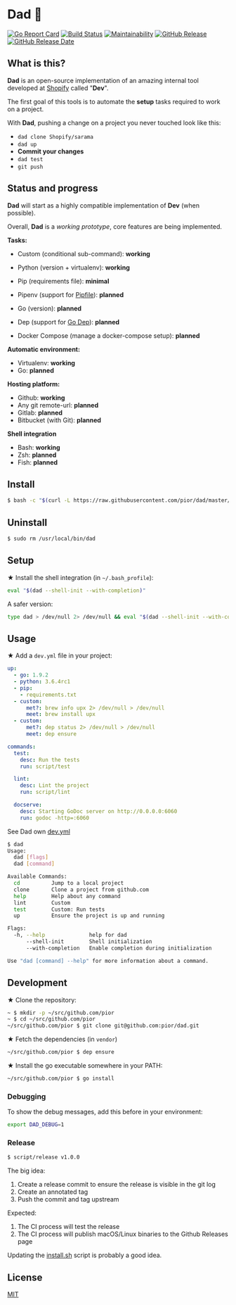 # Dad 👴

[![Go Report Card](https://goreportcard.com/badge/github.com/pior/dad)](https://goreportcard.com/report/github.com/pior/dad)
[![Build Status](https://travis-ci.org/pior/dad.svg?branch=master)](https://travis-ci.org/pior/dad)
[![Maintainability](https://api.codeclimate.com/v1/badges/8c49eed0016c68958606/maintainability)](https://codeclimate.com/github/pior/dad/maintainability)
[![GitHub Release](https://img.shields.io/github/release/pior/dad.svg)](https://github.com/pior/dad/releases/latest)
[![GitHub Release Date](https://img.shields.io/github/release-date/pior/dad.svg)](https://github.com/pior/dad/releases/latest)

## What is this?

**Dad** is an open-source implementation of an amazing internal tool developed at
[Shopify](https://engineering.shopify.com) called "**Dev**".

The first goal of this tools is to automate the **setup** tasks required to work on a project.

With **Dad**, pushing a change on a project you never touched look like this:

- `dad clone Shopify/sarama`
- `dad up`
- **Commit your changes**
- `dad test`
- `git push`

## Status and progress

**Dad** will start as a highly compatible implementation of **Dev** (when possible).

Overall, **Dad** is a _working prototype_, core features are being implemented.

**Tasks:**

- Custom (conditional sub-command): **working**

- Python (version + virtualenv): **working**
- Pip (requirements file): **minimal**
- Pipenv (support for [Pipfile](https://github.com/pypa/pipfile)): **planned**
- Go (version): **planned**
- Dep (support for [Go Dep](https://github.com/golang/dep)): **planned**

- Docker Compose (manage a docker-compose setup): **planned**

**Automatic environment:**

- Virtualenv: **working**
- Go: **planned**

**Hosting platform:**

- Github: **working**
- Any git remote-url: **planned**
- Gitlab: **planned**
- Bitbucket (with Git): **planned**

**Shell integration**

- Bash: **working**
- Zsh: **planned**
- Fish: **planned**

## Install

```bash
$ bash -c "$(curl -L https://raw.githubusercontent.com/pior/dad/master/install.sh)"
```

## Uninstall

```bash
$ sudo rm /usr/local/bin/dad
```

## Setup

★ Install the shell integration (in `~/.bash_profile`):
```bash
eval "$(dad --shell-init --with-completion)"
```

A safer version:
```bash
type dad > /dev/null 2> /dev/null && eval "$(dad --shell-init --with-completion)"
```

## Usage

★ Add a `dev.yml` file in your project:
```yaml
up:
  - go: 1.9.2
  - python: 3.6.4rc1
  - pip:
    - requirements.txt
  - custom:
      met?: brew info upx 2> /dev/null > /dev/null
      meet: brew install upx
  - custom:
      met?: dep status 2> /dev/null > /dev/null
      meet: dep ensure

commands:
  test:
    desc: Run the tests
    run: script/test

  lint:
    desc: Lint the project
    run: script/lint

  docserve:
    desc: Starting GoDoc server on http://0.0.0.0:6060
    run: godoc -http=:6060
```
See Dad own [dev.yml](dev.yml)

```bash
$ dad
Usage:
  dad [flags]
  dad [command]

Available Commands:
  cd          Jump to a local project
  clone       Clone a project from github.com
  help        Help about any command
  lint        Custom
  test        Custom: Run tests
  up          Ensure the project is up and running

Flags:
  -h, --help              help for dad
      --shell-init        Shell initialization
      --with-completion   Enable completion during initialization

Use "dad [command] --help" for more information about a command.
```

## Development

★ Clone the repository:
```bash
~ $ mkdir -p ~/src/github.com/pior
~ $ cd ~/src/github.com/pior
~/src/github.com/pior $ git clone git@github.com:pior/dad.git
```

★ Fetch the dependencies (in `vendor`)
```bash
~/src/github.com/pior $ dep ensure
```

★ Install the go executable somewhere in your PATH:
```bash
~/src/github.com/pior $ go install
```

### Debugging

To show the debug messages, add this before in your environment:
```bash
export DAD_DEBUG=1
```

### Release

```bash
$ script/release v1.0.0
```

The big idea:
1. Create a release commit to ensure the release is visible in the git log
2. Create an annotated tag
3. Push the commit and tag upstream

Expected:
1. The CI process will test the release
2. The CI process will publish macOS/Linux binaries to the Github Releases page

Updating the [install.sh](https://github.com/pior/dad/blob/master/install.sh) script is probably a good idea.

## License

[MIT](https://github.com/pior/dad/blob/master/LICENSE)
